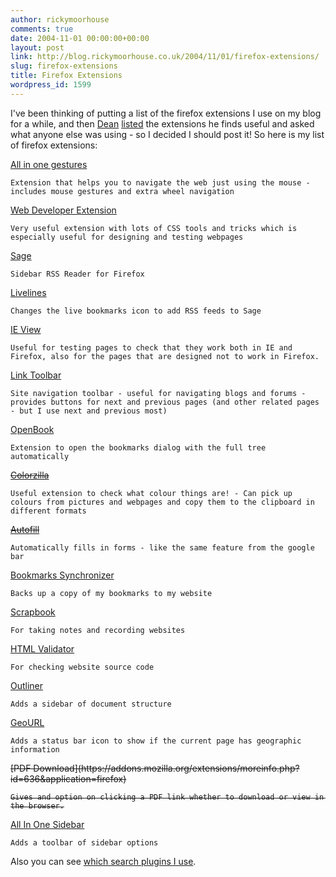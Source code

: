 ```yaml
---
author: rickymoorhouse
comments: true
date: 2004-11-01 00:00:00+00:00
layout: post
link: http://blog.rickymoorhouse.co.uk/2004/11/01/firefox-extensions/
slug: firefox-extensions
title: Firefox Extensions
wordpress_id: 1599
---
```


I've been thinking of putting a list of the firefox extensions I use on my blog for a while, and then [Dean](http://www.healyourchurchwebsite.com) [listed](http://www.healyourchurchwebsite.com/archives/001388.shtml) the extensions he finds useful and asked what anyone else was using - so I decided I should post it! So here is my list of firefox extensions:



[All in one gestures](http://perso.wanadoo.fr/marc.boullet/ext/extensions-en.html)

    Extension that helps you to navigate the web just using the mouse - includes mouse gestures and extra wheel navigation


[Web Developer Extension](http://www.chrispederick.com/work/firefox/webdeveloper/)

    Very useful extension with lots of CSS tools and tricks which is especially useful for designing and testing webpages


[Sage](http://sage.mozdev.org/)

    Sidebar RSS Reader for Firefox

[Livelines](http://heygom.com/extensions/)

    Changes the live bookmarks icon to add RSS feeds to Sage


[IE View](http://ieview.mozdev.org/)

    Useful for testing pages to check that they work both in IE and Firefox, also for the pages that are designed not to work in Firefox.


[Link Toolbar](http://cdn.mozdev.org/linkToolbar/)

    Site navigation toolbar - useful for navigating blogs and forums - provides buttons for next and previous pages (and other related pages - but I use next and previous most)


[OpenBook](http://www.chuonthis.com/extensions/)

    Extension to open the bookmarks dialog with the full tree automatically


<del>[Colorzilla](http://www.iosart.com/firefox/colorzilla/)

    Useful extension to check what colour things are! - Can pick up colours from pictures and webpages and copy them to the clipboard in different formats
</del>

<del>[Autofill](http://autofill.mozdev.org/)

    Automatically fills in forms - like the same feature from the google bar
</del>

[Bookmarks Synchronizer](https://addons.update.mozilla.org/extensions/moreinfo.php?application=firefox&version=1.0&os=Windows&id=14)

    Backs up a copy of my bookmarks to my website



[Scrapbook](https://addons.update.mozilla.org/extensions/moreinfo.php?application=firefox&version=1.0+&id=427)

    For taking notes and recording websites



[HTML Validator](https://addons.update.mozilla.org/extensions/moreinfo.php?id=249&os=ALL&application=firefox&version=0.10&go=Go)

    For checking website source code



[Outliner](http://www-jcsu.jesus.cam.ac.uk/~jg307/)

    Adds a sidebar of document structure




[GeoURL](http://www.splintered.co.uk/experiments/71/)

    Adds a status bar icon to show if the current page has geographic information


<del>
[PDF Download](https://addons.mozilla.org/extensions/moreinfo.php?id=636&application=firefox)

    Gives and option on clicking a PDF link whether to download or view in the browser.

</del>


[All In One Sidebar](http://firefox.exxile.net/index.php)

    Adds a toolbar of sidebar options




Also you can see [which search plugins I use](http://www.samespirit.net/ricky/software/firefox).  

